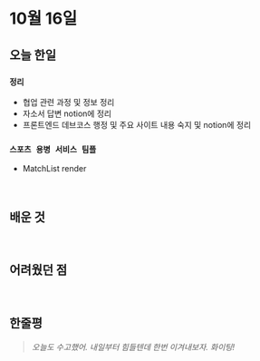 # 10월 16일

## 오늘 한일

### `정리`

- 협업 관련 과정 및 정보 정리
- 자소서 답변 notion에 정리
- 프론트엔드 데브코스 행정 및 주요 사이트 내용 숙지 및 notion에 정리

### `스포츠 용병 서비스 팀플`

- MatchList render

<br>

## 배운 것

<br>

## 어려웠던 점

<br>

## 한줄평

> _오늘도 수고했어. 내일부터 힘들텐데 한번 이겨내보자. 화이팅!_

<br>

